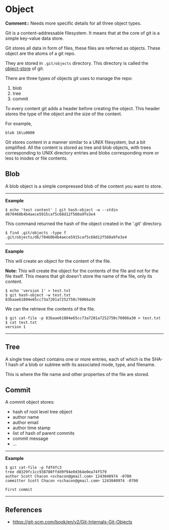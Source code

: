 # Object

**Comment::** Needs more specific details for all three object types.

Git is a content-addressable filesystem. It means that at the core of git is a simple key-value data store.

Git stores all data in form of files, these files are referred as objects. These object are the atoms of a git repo.

They are stored in `.git/objects` directory. This directory is called the [object-store](object-store.md) of git.

There are three types of objects git uses to manage the repo:

1. blob
2. tree
3. commit

To every content git adds a header before creating the object. This header stores the type of the object and the size of the content.

For example,

```
blob 16\u0000
```

Git stores content in a manner similar to a UNIX filesystem, but a bit simplified. All the content is stored as tree and blob objects, with trees corresponding to UNIX directory entries and blobs corresponding more or less to inodes or file contents.

## Blob

A blob object is a simple compressed blob of the content you want to store.

---

**Example**

```shell
$ echo 'test content' | git hash-object -w --stdin
d670460b4b4aece5915caf5c68d12f560a9fe3e4
```

This command returned the hash of the object created in the '.git' directory.

```shell
$ find .git/objects -type f
.git/objects/d6/70460b4b4aece5915caf5c68d12f560a9fe3e4
```

---

**Example**

This will create an object for the content of the file.

**Note:** This will create the object for the contents of the file and not for the file itself. This means that git doesn't store the name of the file, only its content.

```shell
$ echo 'version 1' > test.txt
$ git hash-object -w test.txt
83baae61804e65cc73a7201a7252750c76066a30
```

We can the retrieve the contents of the file.

```shell
$ git cat-file -p 83baae61804e65cc73a7201a7252750c76066a30 > test.txt
$ cat test.txt
version 1
```

---

## Tree

A single tree object contains one or more entries, each of which is the SHA-1 hash of a blob or subtree with its associated mode, type, and filename.

This is where the file name and other properties of the file are stored.

## Commit

A commit object stores:

- hash of root level tree object
- author name
- author email
- author time stamp
- list of hash of parent commits
- commit message
- ...

---

**Example**

```shell
$ git cat-file -p fdf4fc3
tree d8329fc1cc938780ffdd9f94e0d364e0ea74f579
author Scott Chacon <schacon@gmail.com> 1243040974 -0700
committer Scott Chacon <schacon@gmail.com> 1243040974 -0700

First commit
```

---

## References

- https://git-scm.com/book/en/v2/Git-Internals-Git-Objects
